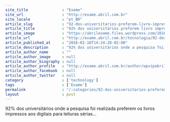 ```yaml
---
site_title               : "Exame"
site_url                 : "http://exame.abril.com.br"
site_locale              : "pt_BR"
article_slug             : "92-dos-universitarios-preferem-livro-impresso-diz-pesquisa"
article_title            : "92% dos universitários preferem livro impresso, diz pesquisa"
article_image            : "https://abrilexame.files.wordpress.com/2016/09/size_960_16_9_venda-livro.jpg?quality=70&strip=all&w=960"
article_url              : "http://exame.abril.com.br/tecnologia/92-dos-estudantes-universitarios-preferem-o-livro-impresso/"
article_published_at     : "2016-02-16T14:24:28-02:00"
article_description      : "92% dos universitários onde a pesquisa foi realizada preferem os livros impressos aos digitais para leituras sérias..."
article_author_name      : ""
article_author_image     : null
article_author_biography : null
article_author_profile   : "http://exame.abril.com.br/author/wpvipabril/"
article_author_facebook  : null
article_author_twitter   : null
category                 : ['technology']
tags                     : ['Exame']
permalink                : "/:categories/92-dos-universitarios-preferem-livro-impresso-diz-pesquisa/"
layout                   : post
---
```


92% dos universitários onde a pesquisa foi realizada preferem os livros impressos aos digitais para leituras sérias...
